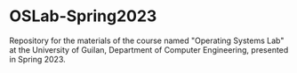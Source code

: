 # OSLab-Spring2023
Repository for the materials of the course named "Operating Systems Lab" at the University of Guilan, Department of Computer Engineering, presented in Spring 2023.